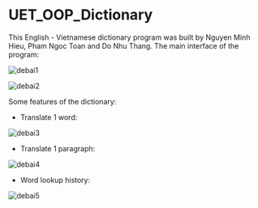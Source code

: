 # UET_OOP_Dictionary
This English - Vietnamese dictionary program was built by Nguyen Minh Hieu, Pham Ngoc Toan and Do Nhu Thang.
The main interface of the program:

![debai1](https://user-images.githubusercontent.com/78216372/140933571-c2ae850d-20ac-4d32-9cb5-8ef97a0eafaf.png)

![debai2](https://user-images.githubusercontent.com/78216372/140933593-ae44b78c-c8b1-4d79-bded-e966c0ad48da.png)

Some features of the dictionary:
- Translate 1 word:

![debai3](https://user-images.githubusercontent.com/78216372/140933614-903d0858-b635-4e96-8d92-43bf1a39fad1.png)

- Translate 1 paragraph:

![debai4](https://user-images.githubusercontent.com/78216372/140933629-7be83dd6-52bd-455b-8d65-93c35d79fdaf.png)


- Word lookup history:

![debai5](https://user-images.githubusercontent.com/78216372/140933642-7d86d970-76ff-4eb7-bd6a-e9dca7724cd4.png)
